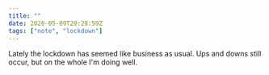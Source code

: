 ```yaml
---
title: ""
date: 2020-05-09T20:28:59Z
tags: ["note", "lockdown"]
---
```


Lately the lockdown has seemed like business as usual. Ups and downs still occur, but on the whole I'm doing well.
